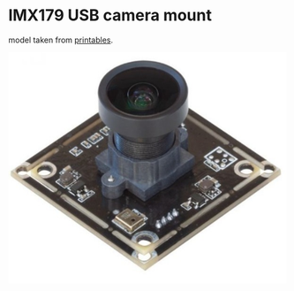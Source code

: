 # IMX179 USB camera mount

model taken from [printables](https://www.printables.com/model/512818-usb-camera-for-voron-24-top-inside-mount).

![camera module](pic/IMX179_USB_camera.jpg)
